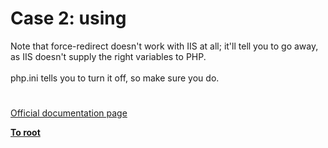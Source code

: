 # Case 2: using 




<div class="phpcode"><span class="html">
Note that force-redirect doesn&apos;t work with IIS at all; it&apos;ll tell you to go away, as IIS doesn&apos;t supply the right variables to PHP.<br><br>php.ini tells you to turn it off, so make sure you do.</span>
</div>
  

#

[Official documentation page](https://www.php.net/manual/en/security.cgi-bin.force-redirect.php)

**[To root](/)**